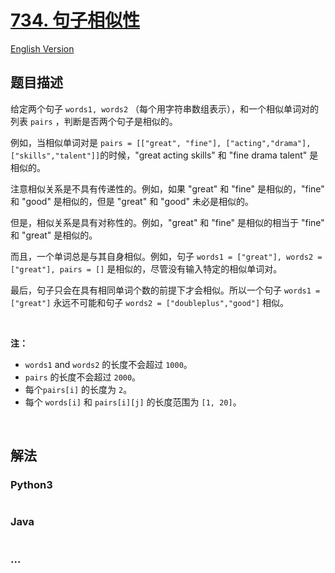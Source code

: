 # [734. 句子相似性](https://leetcode-cn.com/problems/sentence-similarity)

[English Version](/solution/0700-0799/0734.Sentence%20Similarity/README_EN.md)

## 题目描述

<!-- 这里写题目描述 -->

<p>给定两个句子 <code>words1, words2</code> （每个用字符串数组表示），和一个相似单词对的列表&nbsp;<code>pairs</code>&nbsp;，判断是否两个句子是相似的。</p>

<p>例如，当相似单词对是 <code>pairs = [[&quot;great&quot;, &quot;fine&quot;], [&quot;acting&quot;,&quot;drama&quot;], [&quot;skills&quot;,&quot;talent&quot;]]</code>的时候，&quot;great acting skills&quot; 和 &quot;fine drama talent&quot; 是相似的。</p>

<p>注意相似关系是不具有传递性的。例如，如果 &quot;great&quot; 和&nbsp;&quot;fine&quot; 是相似的，&quot;fine&quot; 和&nbsp;&quot;good&quot; 是相似的，但是&nbsp;&quot;great&quot; 和 &quot;good&quot; 未必是相似的。</p>

<p>但是，相似关系是具有对称性的。例如，&quot;great&quot; 和 &quot;fine&quot; 是相似的相当于&nbsp;&quot;fine&quot; 和&nbsp;&quot;great&quot; 是相似的。</p>

<p>而且，一个单词总是与其自身相似。例如，句子 <code>words1 = [&quot;great&quot;], words2 = [&quot;great&quot;], pairs = []</code> 是相似的，尽管没有输入特定的相似单词对。</p>

<p>最后，句子只会在具有相同单词个数的前提下才会相似。所以一个句子 <code>words1 = [&quot;great&quot;]</code> 永远不可能和句子 <code>words2 = [&quot;doubleplus&quot;,&quot;good&quot;]</code> 相似。</p>

<p>&nbsp;</p>

<p><strong>注：</strong></p>

<ul>
	<li><code>words1</code> and <code>words2</code> 的长度不会超过&nbsp;<code>1000</code>。</li>
	<li><code>pairs</code>&nbsp;的长度不会超过&nbsp;<code>2000</code>。</li>
	<li>每个<code>pairs[i]</code>&nbsp;的长度为&nbsp;<code>2</code>。</li>
	<li>每个&nbsp;<code>words[i]</code>&nbsp;和&nbsp;<code>pairs[i][j]</code>&nbsp;的长度范围为&nbsp;<code>[1, 20]</code>。</li>
</ul>

<p>&nbsp;</p>


## 解法

<!-- 这里可写通用的实现逻辑 -->

<!-- tabs:start -->

### **Python3**

<!-- 这里可写当前语言的特殊实现逻辑 -->

```python

```

### **Java**

<!-- 这里可写当前语言的特殊实现逻辑 -->

```java

```

### **...**

```

```

<!-- tabs:end -->
